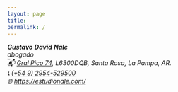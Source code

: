 ```yaml
---  
layout: page
title:
permalink: /
---  
```

<address><div class="vcard">
<!--img style="float: right; margin-left: 5px" src="https://estudionale.com/images/logo.svg" alt="Gustavo Nale" class="photo"/-->
        <span class="fn n">
        <span class="given-name"><strong>Gustavo</strong></span>
        <span class="additional-name"><strong>David</strong></span>
        <span class="family-name"><strong>Nale</strong></span>
        </span>
    <em>
        <div class="org">abogado</div>
    </em><p style="font-size:0.5px">📧 <a class="email" href="mailto:estudionale@gmail.com">estudionale@gmail.com</a>
    <div class="adr">
    <div class="street-address">📬 <a href="https://www.google.com.ar/maps/place/Estudio+Jur%C3%ADdico+Nale/@-36.6175027,-64.2961247,17z/data=!3m1!4b1!4m5!3m4!1s0x95c2cd08e24613a7:0x32b2c5e7a10f6320!8m2!3d-36.617507!4d-64.293936?hl=es" target="_blank" rel="noopener noreferrer">Gral Pico 74</a>,
        <span class="postal-code">L6300DQB</span>,
        <span class="locality">Santa Rosa</span>, 
        <span class="region">La Pampa</span>,
        <span class="country-name">AR</span>.</div>
    </div><div class="tel">📞 <a href="tel:+5492954529500">(+54 9) 2954-529500</a></div>
    <div class="url">🌐 <a href="https://estudionale.com/">https://estudionale.com/</a></div></p></div>
 </address>






<!--
---  
layout: page
title: 
permalink: /
---  
<dl class="vcard">
<dt class="fn n org"><strong>Gustavo David Nale</strong></dt>
<strong>abogado</strong>
<dd><address class="adr"><span class="street-address"><a href="https://www.google.com.ar/maps/place/Estudio+Jur%C3%ADdico+Nale/@-36.6175027,-64.2961247,17z/data=!3m1!4b1!4m5!3m4!1s0x95c2cd08e24613a7:0x32b2c5e7a10f6320!8m2!3d-36.617507!4d-64.293936?hl=es" target="_blank" rel="noopener noreferrer">Gral. Pico 74</a></span>, 
<span class="postal-code">6300</span> 
<span class="locality">Santa Rosa</span> 
<abbr class="region" title="La Pampa">La Pampa</abbr>
<abbr class="country-name" title="AR">AR</abbr>.</address>
<dl>
<dt class="tel type" title="mobile"></dt><dd class="tel value"><a href="tel:+5492954529500">(+54 9) 2954-529500</a></dd>
<dt class="email type" title="email"></dt><dd class="email"><a href="mailto:estudionale@gmail.com" target="_blank" rel="noopener noreferrer">estudionale@gmail.com</a></dd>
<dt></dt>
<dd class="geo">
<div class="geo">
<div class="latitude" title="-36.617537139690874"><abbr title="South"></abbr></div>
<div class="longitude" title="-64.29392527116423"><abbr title="West"></abbr></div>
</div>
</dd>
</dl>
</dd>
</dl>
-⚖  📞  ✉  :email: -->
